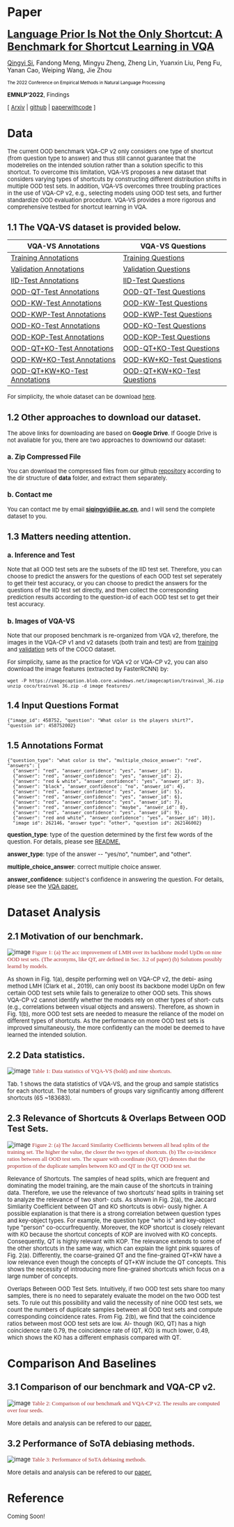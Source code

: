 # Paper
<!-- <img align="left" src="https://github.com/PhoebusSi/VQA-VS-homepage/raw/main/VS.jpg" width = "155" height = "85"/>
&emsp;**Language Prior Is Not the Only Shortcut: A Benchmark for Shortcut Learning in VQA**    
&emsp;[<font size=2>Qingyi Si</font>](https://phoebussi.github.io/siqingyi/)<font size=2>, Fandong Meng, Mingyu Zheng, Zheng Lin</font> 
&emsp;<font size=2>Yuanxin Liu，Peng Fu, Yanan Cao, Weiping Wang, Jie Zhou</font> 
<!-- &emsp;<font size=2>Institute of Information Engineering, Chinese Academy of Sciences</font>  -->
[<font size=5>**Language Prior Is Not the Only Shortcut: A Benchmark for Shortcut Learning in VQA**</font>](https://arxiv.org/abs/2210.04692)  

[Qingyi Si](https://phoebussi.github.io/siqingyi/), Fandong Meng, Mingyu Zheng, Zheng Lin, Yuanxin Liu, Peng Fu, Yanan Cao, Weiping Wang, Jie Zhou

<!-- <font size=2>Institute of Information Engineering, Chinese Academy of Sciences</font> -->

<font size=1 color=black>The 2022 Conference on Empirical Methods in Natural Language Processing</font> <font size=2>
   
**EMNLP’2022**, Findings

   [ [Arxiv](https://arxiv.org/abs/2210.04692) \| [github](https://github.com/PhoebusSi/VQA-VS) \| [paperwithcode](https://paperswithcode.com/dataset/vqa-vs) \]

# Data
The current OOD benchmark VQA-CP v2 only considers one type of shortcut (from question type to answer) and thus still cannot guarantee that the modelrelies on the intended solution rather than a solution specific to this shortcut. To overcome this limitation, VQA-VS proposes a new dataset that considers varying types of shortcuts by constructing different distribution shifts in multiple OOD test sets. In addition, VQA-VS overcomes three troubling practices in the use of VQA-CP v2, e.g., selecting models using OOD test sets, and further standardize OOD evaluation procedure. VQA-VS provides a more rigorous and comprehensive testbed for shortcut learning in VQA. 

## 1.1  The VQA-VS dataset is provided below.
<!-- <font face="黑体" color=green size=2>VQA-VS Annotations</font>｜ <font face="黑体" color=green size=2>VQA-VS Questions</font> -->
<!-- <font face="黑体" color=green size=2>VQA-VS Annotations</font>  |     <font face="黑体" color=green size=2>VQA-VS Questions</font>  -->
**VQA-VS Annotations** | **VQA-VS Questions**
-|-
[Training Annotations](https://drive.google.com/file/d/1gDIUlSFHUKDpP5rYrIL3y8ER-RFmawbv/view?usp=sharing) | [Training Questions](https://drive.google.com/file/d/1VtPYUq7bSpozAvEYFiBewppQSiBDcSu2/view?usp=sharing)
[Validation Annotations](https://drive.google.com/file/d/1_1fPVpdwdCzYjcQNhj9Cln9btTXI-mov/view?usp=sharing) | [Validation Questions](https://drive.google.com/file/d/17sxbQFow3I-cSiwyVcmQ9AdlUDBKp1uM/view?usp=sharing)
[IID-Test Annotations](https://drive.google.com/file/d/1aNlIQBQ5mIF9M8dQ55UOxbw46sAiwYo4/view?usp=sharing) | [IID-Test Questions](https://drive.google.com/file/d/1Bn1jkyBWONGHFrAM8rh6L8NDdIVe7j5v/view?usp=sharing)
[OOD-QT-Test Annotations](https://drive.google.com/file/d/1q928zVC0M14rWkuk9hLymW9RddD58bV4/view?usp=sharing) | [OOD-QT-Test Questions](https://drive.google.com/file/d/1ONNpoYpqbqXS1kyGkS09Hq8m1OVCKfqt/view?usp=sharing)
[OOD-KW-Test Annotations](https://drive.google.com/file/d/19AzV4Q4X8_zITbAkFUBSOzbGIrA3Pxo3/view?usp=sharing) | [OOD-KW-Test Questions](https://drive.google.com/file/d/1wbrj7NfXugQqgvI03XFm_cm325Bn0k0H/view?usp=sharing)
[OOD-KWP-Test Annotations](https://drive.google.com/file/d/1Z0Ga2SXkIwkWibpX12MBOFo5SGvr1Yu4/view?usp=sharing) | [OOD-KWP-Test Questions](https://drive.google.com/file/d/1bhVr54lqHO9rQM8vKh3Z2F3G9d98M5hr/view?usp=sharing)
[OOD-KO-Test Annotations](https://drive.google.com/file/d/1gbJJhAoCGlbK3lPeaPgTGwvDFLgEO-1q/view?usp=sharing) | [OOD-KO-Test Questions](https://drive.google.com/file/d/1d-M4qBAwSpDaLnh2gjO61B_gspmzCNO7/view?usp=sharing)
[OOD-KOP-Test Annotations](https://drive.google.com/file/d/1PGsvmGLO5kyn-pqqPtsKPcK2vlaFwW_Y/view?usp=sharing) | [OOD-KOP-Test Questions](https://drive.google.com/file/d/14Cj03Xkpa0J8DcN_UShQW8ZMZuLvlOSC/view?usp=sharing)
[OOD-QT+KO-Test Annotations](https://drive.google.com/file/d/1J_YoK-miWtxGQs-lrR85WiSFzcneUTKN/view?usp=sharing) | [OOD-QT+KO-Test Questions](https://drive.google.com/file/d/1RW-7ZsE50zN83OJnMs5SrPIxIagkfew-/view?usp=sharing)
[OOD-KW+KO-Test Annotations](https://drive.google.com/file/d/1jK35yUPVNhSKIHJgOVRzO-96QPgcQORA/view?usp=sharing) | [OOD-KW+KO-Test Questions](https://drive.google.com/file/d/13N0_sow6xOLzmz_OEgAiqgAKBbwo0y-d/view?usp=sharing)
[OOD-QT+KW+KO-Test Annotations](https://drive.google.com/file/d/1V1IgxbQsJ17c5gcy5K0gW-hOFdPgr6-H/view?usp=sharing) | [OOD-QT+KW+KO-Test Questions](https://drive.google.com/file/d/1dwrG9apK64TfY3L9zNHfkYYu0RZC_kBY/view?usp=sharing)

For simplicity, the whole dataset can be download [here](https://drive.google.com/drive/folders/1i6xqke5X5GoQ8YGoNcs3rtMsDtgs4OLG?usp=sharing).

## 1.2  Other approaches to download our dataset.
The above links for downloading are based on **Google Drive**. If Google Drive is not avaliable for you, there are two approaches to downlownd our dataset:
### a. Zip Compressed File
You can download the compressed files from our github [repository](https://github.com/PhoebusSi/VQA-VS/tree/main/data) according to the dir structure of **data** folder, and extract them separately.
### b. Contact me
You can contact me by email **siqingyi@iie.ac.cn**, and I will send the complete dataset to you.

## 1.3  Matters needing attention.
### a. Inference and Test
Note that all OOD test sets are the subsets of the IID test set. Therefore, you can choose to predict the answers for the questions of each OOD test set seperately to get their test accuracy, or you can choose to predict the answers for the questions of the IID test set directly, and then collect the corresponding prediction results according to the question-id of each OOD test set to get their test accuracy.
### b. Images of VQA-VS
Note that our proposed benchmark is re-organized from VQA v2, therefore, the images in the VQA-CP v1 and v2 datasets (both train and test) are from [training](http://images.cocodataset.org/zips/train2014.zip) and [validation](http://images.cocodataset.org/zips/val2014.zip) sets of the COCO dataset.

For simplicity, same as the practice for VQA v2 or VQA-CP v2, you can also download the image features (extracted by FasterRCNN) by:
```
wget -P https://imagecaption.blob.core.windows.net/imagecaption/trainval_36.zip
unzip coco/trainval_36.zip -d image_features/
```

## 1.4  Input Questions Format
```
{"image_id": 458752, "question": "What color is the players shirt?", "question_id": 458752002}
```
## 1.5  Annotations Format
```
{"question_type": "what color is the", "multiple_choice_answer": "red", 
"answers": [
  {"answer": "red", "answer_confidence": "yes", "answer_id": 1}, 
  {"answer": "red", "answer_confidence": "yes", "answer_id": 2}, 
  {"answer": "red & white", "answer_confidence": "yes", "answer_id": 3}, 
  {"answer": "black", "answer_confidence": "no", "answer_id": 4}, 
  {"answer": "red", "answer_confidence": "yes", "answer_id": 5}, 
  {"answer": "red", "answer_confidence": "yes", "answer_id": 6}, 
  {"answer": "red", "answer_confidence": "yes", "answer_id": 7}, 
  {"answer": "red", "answer_confidence": "maybe", "answer_id": 8}, 
  {"answer": "red", "answer_confidence": "yes", "answer_id": 9}, 
  {"answer": "red and white", "answer_confidence": "yes", "answer_id": 10}], 
  "image_id": 262146, "answer_type": "other", "question_id": 262146002}
```
**question_type**: type of the question determined by the first few words of the question. For details, please see [README.](https://github.com/VT-vision-lab/VQA/raw/master/README.md)

**answer_type**: type of the answer -- "yes/no", "number", and "other".

**multiple_choice_answer**: correct multiple choice answer.

**answer_confidence**: subject's confidence in answering the question. For details, please see the [VQA paper.](http://arxiv.org/pdf/1505.00468v6.pdf)

# Dataset Analysis
## 2.1  Motivation of our benchmark.
![image](https://github.com/PhoebusSi/VQA-VS/raw/main/figures/motivations.jpg)
<font face="黑体" color=brown size=2>Figure 1: (a) The acc improvement of LMH over its backbone model UpDn on nine OOD test sets. (The acronyms, like QT, are defined in Sec. 3.2 of paper) (b) Solutions possibly learnd by models.</font>

   
As shown in Fig. 1(a), despite performing well on VQA-CP v2, the debi- asing method LMH (Clark et al., 2019), can only boost its backbone model UpDn on few certain OOD test sets while fails to generalize to other OOD sets. This shows VQA-CP v2 cannot identify whether the models rely on other types of short- cuts (e.g., correlations between visual objects and answers). Therefore, as shown in Fig. 1(b), more OOD test sets are needed to measure the reliance of the model on different types of shortcuts. As the performance on more OOD test sets is improved simultaneously, the more confidently can the model be deemed to have learned the intended solution.

## 2.2  Data statistics.
![image](https://github.com/PhoebusSi/VQA-VS/raw/main/figures/data-statistics.jpg)
<font face="黑体" color=brown size=2>Table 1: Data statistics of VQA-VS (bold) and nine shortcuts.</font>

   
Tab. 1 shows the data statistics of VQA-VS, and the group and sample statistics for each shortcut. The total numbers of groups vary significantly among different shortcuts (65 ~183683).


## 2.3  Relevance of Shortcuts & Overlaps Between OOD Test Sets.
![image](https://github.com/PhoebusSi/VQA-VS/raw/main/figures/relevance-overlaps.jpg)
<font face="黑体" color=brown size=2>Figure 2: (a) The Jaccard Similarity Coefficients between all head splits of the training set. The higher the value, the closer the two types of shortcuts. (b) The co-incidence ratios between all OOD test sets. The square with coordinate (KO, QT) denotes that the proportion of the duplicate samples between KO and QT in the QT OOD test set.</font>
   

Relevance of Shortcuts. The samples of head splits, which are frequent and dominating the model training, are the main cause of the shortcuts in training data. Therefore, we use the relevance of two shortcuts’ head splits in training set to analyze the relevance of two short- cuts. As shown in Fig. 2(a), the Jaccard Simliarity Coefficient between QT and KO shortcuts is obvi- ously higher. A possible explanation is that there is a strong correlation between question types and key-object types. For example, the question type "who is" and key-object type "person" co-occurfrequently. Moreover, the KOP shortcut is closely relevant with KO because the shortcut concepts of KOP are involved with KO concepts. Consequently, QT is highly relevant with KOP. The relevance extends to some of the other shortcuts in the same way, which can explain the light pink squares of Fig. 2(a). Differently, the coarse-grained QT and the fine-grained QT+KW have a low relevance even though the concepts of QT+KW include the QT concepts. This shows the necessity of introducing more fine-grained shortcuts which focus on a large number of concepts. 

Overlaps Between OOD Test Sets. Intuitively, if two OOD test sets share too many samples, there is no need to separately evaluate the model on the two OOD test sets. To rule out this possibility and valid the necessity of nine OOD test sets, we count the numbers of duplicate samples between all OOD test sets and compute corresponding coincidence rates. From Fig. 2(b), we find that the coincidence ratios between most OOD test sets are low. Al- though (KO, QT) has a high coincidence rate 0.79, the coincidence rate of (QT, KO) is much lower, 0.49, which shows the KO has a different emphasis compared with QT.

# Comparison And Baselines
## 3.1  Comparison of our benchmark and VQA-CP v2.
![image](https://github.com/PhoebusSi/VQA-VS/raw/main/figures/comparison.jpg)
<font face="黑体" color=brown size=2>Table 2: Comparison of our benchmark and VQA-CP v2. The results are computed over four seeds.</font>

   
More details and analysis can be refered to our [paper.](https://arxiv.org/abs/2210.04692)


## 3.2  Performance of SoTA debiasing methods.
![image](https://github.com/PhoebusSi/VQA-VS/raw/main/figures/sotas.jpg)
<font face="黑体" color=brown size=2>Table 3: Performance of SoTA debiasing methods.</font>
   

More details and analysis can be refered to our [paper.](https://arxiv.org/abs/2210.04692)


# Reference
Coming Soon!


